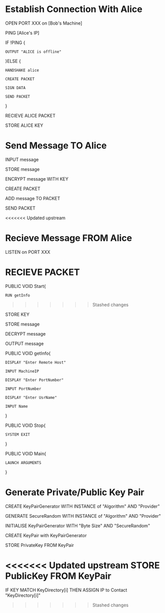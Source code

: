# Establish Connection With Alice

OPEN PORT  XXX on [Bob's Machine]

PING [Alice's IP]

IF !PING {

	OUTPUT "ALICE is offline"

}ELSE {

	HANDSHAKE alice

	CREATE PACKET

	SIGN DATA

	SEND PACKET	
}


RECIEVE ALICE PACKET

STORE ALICE KEY

# Send Message TO Alice
INPUT message

STORE message

ENCRYPT message WITH KEY

CREATE PACKET

ADD message TO PACKET

SEND PACKET

<<<<<<< Updated upstream
# Recieve Message FROM Alice
LISTEN on PORT XXX

RECIEVE PACKET
=======
PUBLIC VOID Start{

	RUN getInfo
>>>>>>> Stashed changes

STORE KEY

STORE message

DECRYPT message

OUTPUT message

PUBLIC VOID getInfo{
	
	DISPLAY "Enter Remote Host"
	
	INPUT MachineIP
	
	DISPLAY "Enter PortNumber"
	
	INPUT PortNumber
	
	DISPLAY "Enter UsrName"
	
	INPUT Name
	
}

PUBLIC VOID Stop{

	SYSTEM EXIT
	
}

PUBLIC VOID Main{

	LAUNCH ARGUMENTS
	
}

# Generate Private/Public Key Pair

CREATE KeyPairGenerator WITH INSTANCE of "Algorithm" AND "Provider"

GENERATE SecureRandom WITH INSTANCE of "Algorithm" AND "Provider"

INITIALISE KeyPairGenerator WITH "Byte Size" AND "SecureRandom"

CREATE KeyPair with KeyPairGenerator

STORE PrivateKey FROM KeyPair

<<<<<<< Updated upstream
STORE PublicKey FROM KeyPair
=======
IF KEY MATCH KeyDirectory[i] THEN ASSIGN IP to Contact "KeyDirectory[i]"
>>>>>>> Stashed changes
